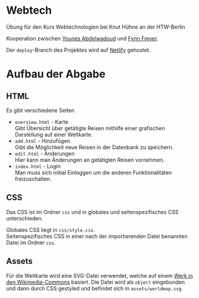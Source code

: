 # Webtech
Übung für den Kurs Webtechnologien bei Knut Hühne an der HTW-Berlin

Kooperation zwischen [Younes Abdelwadoud](https://github.com/Lechiffre2110) und [Fynn Freyer](https://github.com/FynnFreyer).

Der `deploy`-Branch des Projektes wird auf [Netlify](https://htw-berlin-webtech-freyer-abdelwadoud.netlify.app) gehostet.

# Aufbau der Abgabe

## HTML

Es gibt verschiedene Seiten
- `overview.html` - Karte  
    Gibt Übersicht über getätigte Reisen mithilfe einer grafischen Darstellung auf einer Weltkarte.
- `add.html` - Hinzufügen  
    Gibt die Möglichkeit neue Reisen in der Datenbank zu speichern.
- `edit.html` - Änderungen  
    Hier kann man Änderungen an getätigten Reisen vornehmen.  
- `index.html` - Login  
    Man muss sich initial Einloggen um die anderen Funktionalitäten freizuschalten.

## CSS

Das CSS ist im Ordner `css` und in globales 
und seitenspezifisches CSS unterschieden.

Globales CSS liegt in `css/style.css`.   
Seitenspezifisches CSS in einer nach der importierenden Datei benannten Datei im Ordner `css`.


## Assets

Für die Weltkarte wird eine SVG-Datei verwendet, welche auf einem 
[Werk in den Wikimedia-Commons](https://commons.wikimedia.org/wiki/File:BlankMap-World.svg) basiert.
Die Datei wird als `object` eingebunden und dann durch CSS gestyled und befindet sich in `assets/worldmap.svg`.